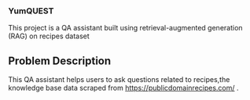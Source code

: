 ### YumQUEST
This project is a QA assistant built using retrieval-augmented generation (RAG) on recipes dataset

## Problem Description
This QA assistant helps users to ask questions related to recipes,the knowledge base data scraped from https://publicdomainrecipes.com/ .

